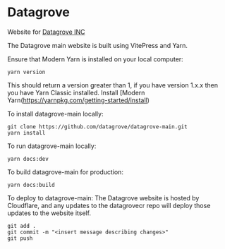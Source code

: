 # Datagrove
Website for [Datagrove INC](https://datagrove.com/)

The Datagrove main website is built using VitePress and Yarn.

Ensure that Modern Yarn is installed on your local computer:
```
yarn version
```
This should return a version greater than 1, if you have version 1.x.x then you have Yarn Classic installed. Install [Modern Yarn(https://yarnpkg.com/getting-started/install)

To install datagrove-main locally:
```
git clone https://github.com/datagrove/datagrove-main.git
yarn install 
```

To run datagrove-main locally:
```
yarn docs:dev
```

To build datagrove-main for production:
```
yarn docs:build
```

To deploy to datagrove-main:
The Datagrove website is hosted by Cloudflare, and any updates to the datagrovecr repo will deploy those updates to the website itself.
```
git add .
git commit -m "<insert message describing changes>"
git push
```
